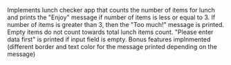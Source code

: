Implements lunch checker app that counts the number of items for lunch and prints the "Enjoy" message if number of items is less or equal to 3.
If number of items is greater than 3, then the "Too much!" message is printed. Empty items do not count towards total lunch items count.
"Please enter data first" is printed if input field is empty. Bonus features implnmented (different border and text color for the message printed depending on the message)